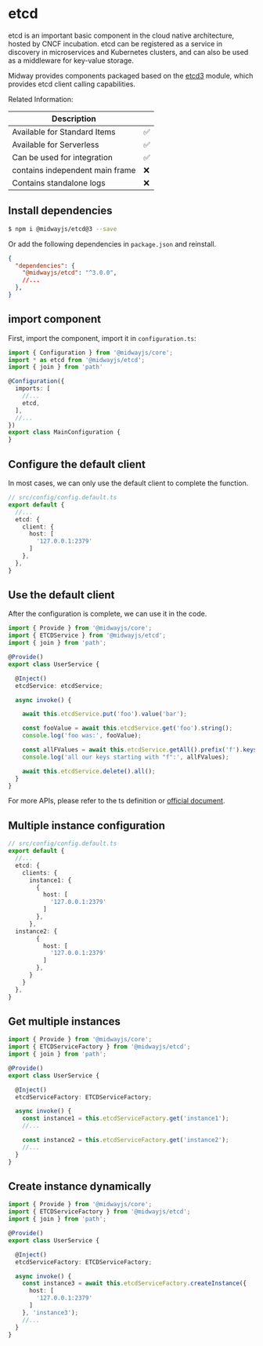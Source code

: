 # etcd

etcd is an important basic component in the cloud native architecture, hosted by CNCF incubation. etcd can be registered as a service in discovery in microservices and Kubernetes clusters, and can also be used as a middleware for key-value storage.

Midway provides components packaged based on the [etcd3](https://github.com/microsoft/etcd3) module, which provides etcd client calling capabilities.

Related Information:

| Description                     |      |
| ------------------------------- | ---- |
| Available for Standard Items    | ✅    |
| Available for Serverless        | ✅    |
| Can be used for integration     | ✅    |
| contains independent main frame | ❌    |
| Contains standalone logs        | ❌    |




## Install dependencies

```bash
$ npm i @midwayjs/etcd@3 --save
```

Or add the following dependencies in `package.json` and reinstall.

```json
{
  "dependencies": {
    "@midwayjs/etcd": "^3.0.0",
    //...
  },
}
```




## import component


First, import the component, import it in `configuration.ts`:

```typescript
import { Configuration } from '@midwayjs/core';
import * as etcd from '@midwayjs/etcd';
import { join } from 'path'

@Configuration({
  imports: [
    //...
    etcd,
  ],
  //...
})
export class MainConfiguration {
}
```



## Configure the default client

In most cases, we can only use the default client to complete the function.

```typescript
// src/config/config.default.ts
export default {
  //...
  etcd: {
    client: {
      host: [
        '127.0.0.1:2379'
      ]
    },
  },
}
```



## Use the default client

After the configuration is complete, we can use it in the code.

```typescript
import { Provide } from '@midwayjs/core';
import { ETCDService } from '@midwayjs/etcd';
import { join } from 'path';

@Provide()
export class UserService {

  @Inject()
  etcdService: etcdService;

  async invoke() {

    await this.etcdService.put('foo').value('bar');

    const fooValue = await this.etcdService.get('foo').string();
    console.log('foo was:', fooValue);

    const allFValues = await this.etcdService.getAll().prefix('f').keys();
    console.log('all our keys starting with "f":', allFValues);

    await this.etcdService.delete().all();
  }
}
```

For more APIs, please refer to the ts definition or [official document](https://microsoft.github.io/etcd3/classes/etcd3.html).



## Multiple instance configuration

```typescript
// src/config/config.default.ts
export default {
  //...
  etcd: {
    clients: {
      instance1: {
        {
          host: [
            '127.0.0.1:2379'
          ]
        },
      },
  instance2: {
        {
          host: [
            '127.0.0.1:2379'
          ]
        },
      }
    }
  },
}
```



## Get multiple instances

```typescript
import { Provide } from '@midwayjs/core';
import { ETCDServiceFactory } from '@midwayjs/etcd';
import { join } from 'path';

@Provide()
export class UserService {

  @Inject()
  etcdServiceFactory: ETCDServiceFactory;

  async invoke() {
    const instance1 = this.etcdServiceFactory.get('instance1');
    //...

    const instance2 = this.etcdServiceFactory.get('instance2');
    //...
  }
}
```



## Create instance dynamically

```typescript
import { Provide } from '@midwayjs/core';
import { ETCDServiceFactory } from '@midwayjs/etcd';
import { join } from 'path';

@Provide()
export class UserService {

  @Inject()
  etcdServiceFactory: ETCDServiceFactory;

  async invoke() {
    const instance3 = await this.etcdServiceFactory.createInstance({
      host: [
        '127.0.0.1:2379'
      ]
    }, 'instance3');
    //...
  }
}
```
